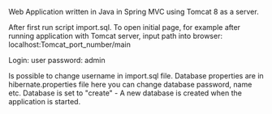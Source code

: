 Web Application written in Java in Spring MVC using Tomcat 8 as a server.

After first run script import.sql.
To open initial page, for example after running application with Tomcat server, input path into browser: localhost:Tomcat_port_number/main

Login: user
password: admin

Is possible to change username in import.sql file.
Database properties are in hibernate.properties file here you can change database password, name etc.
Database is set to "create" - A new database is created when the application is started.  





